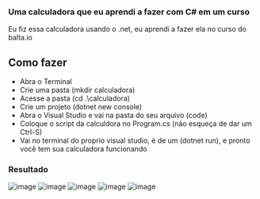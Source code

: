 ### Uma calculadora que eu aprendi a fazer com C# em um curso

Eu fiz essa calculadora usando o .net, eu aprendi a fazer ela no curso do balta.io 

<h2>Como fazer</h2>

- Abra o Terminal
- Crie uma pasta (mkdir calculadora)
- Acesse a pasta (cd .\calculadora\)
- Crie um projeto (dotnet new console)
- Abra o Visual Studio e vai na pasta do seu arquivo (code)
- Coloque o script da calculdora no Program.cs (não esqueça de dar um Ctrl-S)
- Vai no terminal do proprio visual studio, é de um (dotnet run), e pronto você tem sua calculadora funcionando

### Resultado
![image](https://github.com/mateushrc/Calculadora-No-Console/assets/163537187/8b683815-3452-4642-8975-ecb4dbb2482a)
![image](https://github.com/mateushrc/Calculadora-No-Console/assets/163537187/8663386f-a279-49c1-b737-e77e2bbb3cdf)
![image](https://github.com/mateushrc/Calculadora-No-Console/assets/163537187/bf6a225f-946c-4fb4-93bb-41828c31fd53)
![image](https://github.com/mateushrc/Calculadora-No-Console/assets/163537187/af918c19-2296-4773-af60-35926e20094c)
![image](https://github.com/mateushrc/Calculadora-No-Console/assets/163537187/6cedb417-2a54-4b51-86d0-a96b704e2b51)



